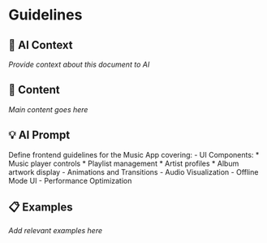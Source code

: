 # Guidelines

## 🤖 AI Context

_Provide context about this document to AI_

## 📝 Content

_Main content goes here_

## 💡 AI Prompt

Define frontend guidelines for the Music App covering:
        - UI Components:
          * Music player controls
          * Playlist management
          * Artist profiles
          * Album artwork display
        - Animations and Transitions
        - Audio Visualization
        - Offline Mode UI
        - Performance Optimization

## 📋 Examples

_Add relevant examples here_

